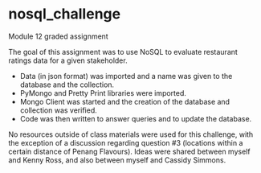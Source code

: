 # nosql_challenge
Module 12 graded assignment

The goal of this assignment was to use NoSQL to evaluate restaurant ratings data for a given stakeholder. 

* Data (in json format) was imported and a name was given to the database and the collection.
* PyMongo and Pretty Print libraries were imported.
* Mongo Client was started and the creation of the database and collection was verified.
* Code was then written to answer queries and to update the database.

No resources outside of class materials were used for this challenge, with the exception of a discussion
regarding question #3 (locations within a certain distance of Penang Flavours). Ideas were shared between
myself and Kenny Ross, and also between myself and Cassidy Simmons.
